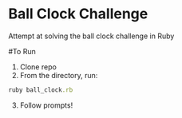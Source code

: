 # Ball Clock Challenge
Attempt at solving the ball clock challenge in Ruby

#To Run
1. Clone repo
2. From the directory, run: 
```ruby
ruby ball_clock.rb 
```
3. Follow prompts!
